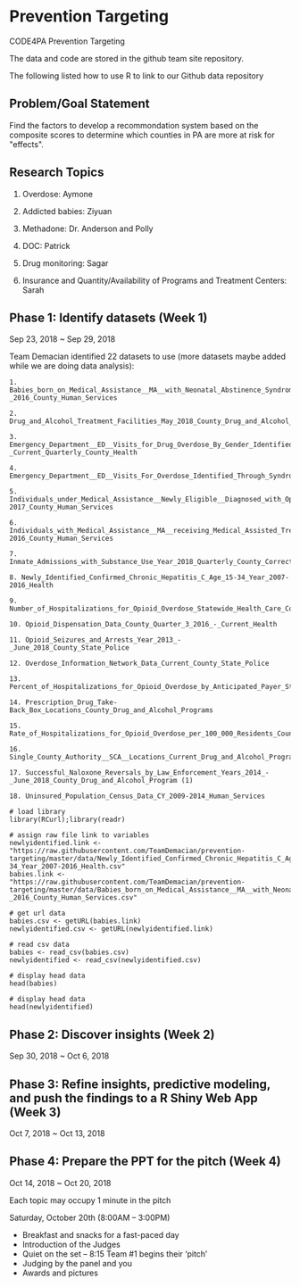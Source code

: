 # Prevention Targeting
CODE4PA Prevention Targeting

The data and code are stored in the github team site repository.

The following listed how to use R to link to our Github data repository

## Problem/Goal Statement
Find the factors to develop a recommondation system based on the composite scores to determine which counties in PA are more at risk for "effects".

## Research Topics

1. Overdose: Aymone

2. Addicted babies: Ziyuan

3. Methadone: Dr. Anderson and Polly

4. DOC: Patrick

5. Drug monitoring: Sagar

6. Insurance and Quantity/Availability of Programs and Treatment Centers: Sarah

## Phase 1: Identify datasets (Week 1)
Sep 23, 2018 ~ Sep 29, 2018

Team Demacian identified 22 datasets to use (more datasets maybe added while we are doing data analysis):

```{r}
1. Babies_born_on_Medical_Assistance__MA__with_Neonatal_Abstinence_Syndrome__NAS__CY_2015-_2016_County_Human_Services

2. Drug_and_Alcohol_Treatment_Facilities_May_2018_County_Drug_and_Alcohol_Programs

3. Emergency_Department__ED__Visits_for_Drug_Overdose_By_Gender_Identified_Through_Syndromic_Surveillance_SFY_Q3_2016_-_Current_Quarterly_County_Health

4. Emergency_Department__ED__Visits_For_Overdose_Identified_Through_Syndromic_Surveillance_CY_2017_Annual_County_Health

5. Individuals_under_Medical_Assistance__Newly_Eligible__Diagnosed_with_Opioid_Use_Disorder_CY_2015-2017_County_Human_Services

6. Individuals_with_Medical_Assistance__MA__receiving_Medical_Assisted_Treatment__MAT__CY_2015-2016_County_Human_Services

7. Inmate_Admissions_with_Substance_Use_Year_2018_Quarterly_County_Corrections

8. Newly_Identified_Confirmed_Chronic_Hepatitis_C_Age_15-34_Year_2007-2016_Health

9. Number_of_Hospitalizations_for_Opioid_Overdose_Statewide_Health_Care_Cost_Containment_Council__PHC4_

10. Opioid_Dispensation_Data_County_Quarter_3_2016_-_Current_Health

11. Opioid_Seizures_and_Arrests_Year_2013_-_June_2018_County_State_Police

12. Overdose_Information_Network_Data_Current_County_State_Police

13. Percent_of_Hospitalizations_for_Opioid_Overdose_by_Anticipated_Payer_Statewide_Health_Care_Cost_Containment_Council__PHC4_

14. Prescription_Drug_Take-Back_Box_Locations_County_Drug_and_Alcohol_Programs

15. Rate_of_Hospitalizations_for_Opioid_Overdose_per_100_000_Residents_County_Health_Care_Cost_Containment_Council__PHC4_

16. Single_County_Authority__SCA__Locations_Current_Drug_and_Alcohol_Programs

17. Successful_Naloxone_Reversals_by_Law_Enforcement_Years_2014_-_June_2018_County_Drug_and_Alcohol_Program (1)

18. Uninsured_Population_Census_Data_CY_2009-2014_Human_Services
```

```{r}
# load library
library(RCurl);library(readr)

# assign raw file link to variables
newlyidentified.link <- "https://raw.githubusercontent.com/TeamDemacian/prevention-targeting/master/data/Newly_Identified_Confirmed_Chronic_Hepatitis_C_Age_15-34_Year_2007-2016_Health.csv"
babies.link <- "https://raw.githubusercontent.com/TeamDemacian/prevention-targeting/master/data/Babies_born_on_Medical_Assistance__MA__with_Neonatal_Abstinence_Syndrome__NAS__CY_2015-_2016_County_Human_Services.csv"

# get url data
babies.csv <- getURL(babies.link)
newlyidentified.csv <- getURL(newlyidentified.link)

# read csv data
babies <- read_csv(babies.csv)
newlyidentified <- read_csv(newlyidentified.csv)

# display head data
head(babies)

# display head data
head(newlyidentified)
```

## Phase 2: Discover insights (Week 2)
Sep 30, 2018 ~ Oct 6, 2018

## Phase 3: Refine insights, predictive modeling, and push the findings to a R Shiny Web App (Week 3)
Oct 7, 2018 ~ Oct 13, 2018

## Phase 4: Prepare the PPT for the pitch (Week 4)
Oct 14, 2018 ~ Oct 20, 2018

Each topic may occupy 1 minute in the pitch

Saturday, October 20th (8:00AM – 3:00PM)
* Breakfast and snacks for a fast-paced day
* Introduction of the Judges
* Quiet on the set – 8:15 Team #1 begins their ‘pitch’
* Judging by the panel and you
* Awards and pictures

